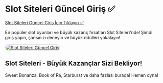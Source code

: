 <h1>Slot Siteleri Güncel Giriş ✅</h1>

<a href="https://cutt.ly/CratosLink">Slot Siteleri Güncel Giriş İçin Tıklayın ✅</a> 

<p>En popüler slot oyunları ve büyük kazanç fırsatları Slot Siteleri'nde! Şimdi giriş yapın, şansınızı deneyin ve büyük ödülleri yakalayın!</p>

<a href="https://cutt.ly/CratosLink" title="Slot Siteleri Güncel Adres">
  <img src="https://i.ibb.co/MkY55wf/photo-2025-01-15-16-52-46.jpg" alt="Slot Siteleri Güncel Giriş" style="max-width: 100%; border: 2px solid #ddd; border-radius: 10px;">
</a>

<h2>Slot Siteleri - Büyük Kazançlar Sizi Bekliyor!</h2>

<p>Sweet Bonanza, Book of Ra, Starburst ve daha fazlası burada! Hemen oyna!</p>
